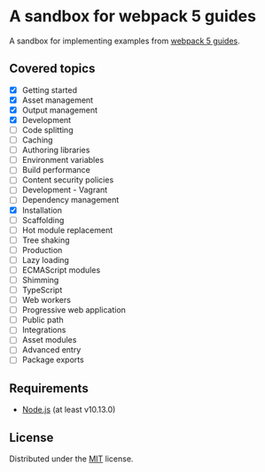 # A sandbox for webpack 5 guides

A sandbox for implementing examples from
 [webpack 5 guides](https://webpack.js.org/guides/).

## Covered topics

- [x] Getting started
- [x] Asset management
- [x] Output management
- [x] Development
- [ ] Code splitting
- [ ] Caching
- [ ] Authoring libraries
- [ ] Environment variables
- [ ] Build performance
- [ ] Content security policies
- [ ] Development - Vagrant
- [ ] Dependency management
- [x] Installation
- [ ] Scaffolding
- [ ] Hot module replacement
- [ ] Tree shaking
- [ ] Production
- [ ] Lazy loading
- [ ] ECMAScript modules
- [ ] Shimming
- [ ] TypeScript
- [ ] Web workers
- [ ] Progressive web application
- [ ] Public path
- [ ] Integrations
- [ ] Asset modules
- [ ] Advanced entry
- [ ] Package exports

## Requirements

* [Node.js](https://nodejs.org/en/download/) (at least v10.13.0)

## License

Distributed under the [MIT](https://choosealicense.com/licenses/mit/) license.
